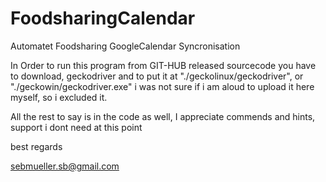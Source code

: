 # FoodsharingCalendar
Automatet Foodsharing GoogleCalendar Syncronisation


In Order to run this program from GIT-HUB released sourcecode you have to download, geckodriver
and to put it at "./geckolinux/geckodriver", or "./geckowin/geckodriver.exe"
i was not sure if i am aloud to upload it here myself, so i excluded it.

All the rest to say is in the code as well,
I appreciate commends and hints, support i dont need at this point

best regards

sebmueller.sb@gmail.com
